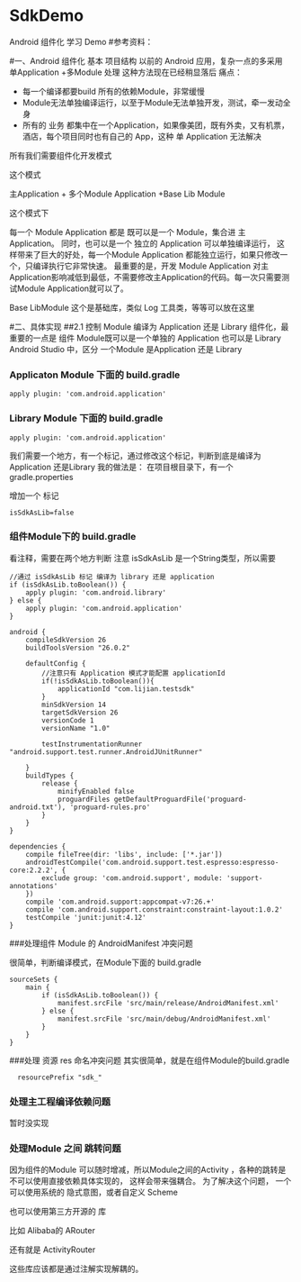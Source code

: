 # SdkDemo
Android 组件化 学习 Demo
#参考资料：

#一、Android 组件化 基本 项目结构
以前的 Android 应用，复杂一点的多采用 单Application +多Module 处理
这种方法现在已经稍显落后
痛点：
* 每一个编译都要build 所有的依赖Module，非常缓慢
* Module无法单独编译运行，以至于Module无法单独开发，测试，牵一发动全身
* 所有的 业务 都集中在一个Application，如果像美团，既有外卖，又有机票，酒店，每个项目同时也有自己的 App，这种 单 Application 无法解决

所有我们需要组件化开发模式

这个模式

主Application + 多个Module Application +Base Lib Module

这个模式下

每一个 Module Application 都是 既可以是一个 Module，集合进 主Application。
同时，也可以是一个 独立的 Application 可以单独编译运行，
这样带来了巨大的好处，每一个Module Application 都能独立运行，如果只修改一个，只编译执行它非常快速。
最重要的是，开发 Module Application 对主Application影响减低到最低，不需要修改主Application的代码。每一次只需要测试Module Application就可以了。

Base LibModule 
这个是基础库，类似 Log 工具类，等等可以放在这里


#二、具体实现
##2.1 控制 Module 编译为 Application 还是 Library
组件化，最重要的一点是 组件 Module既可以是一个单独的 Application 也可以是 Library
Android Studio 中，区分 一个Module 是Application 还是 Library 

### Applicaton Module  下面的 build.gradle
```
apply plugin: 'com.android.application'
```
### Library Module  下面的 build.gradle
```
apply plugin: 'com.android.application'
```

我们需要一个地方，有一个标记，通过修改这个标记，判断到底是编译为 Application 还是Library
我的做法是：
在项目根目录下，有一个 gradle.properties 

增加一个 标记
```
isSdkAsLib=false
```

### 组件Module下的 build.gradle
看注释，需要在两个地方判断 注意 isSdkAsLib 是一个String类型，所以需要
```
//通过 isSdkAsLib 标记 编译为 library 还是 application
if (isSdkAsLib.toBoolean()) {
    apply plugin: 'com.android.library'
} else {
    apply plugin: 'com.android.application'
}

android {
    compileSdkVersion 26
    buildToolsVersion "26.0.2"

    defaultConfig {
        //注意只有 Application 模式才能配置 applicationId
        if(!isSdkAsLib.toBoolean()){
            applicationId "com.lijian.testsdk"
        }
        minSdkVersion 14
        targetSdkVersion 26
        versionCode 1
        versionName "1.0"

        testInstrumentationRunner "android.support.test.runner.AndroidJUnitRunner"

    }
    buildTypes {
        release {
            minifyEnabled false
            proguardFiles getDefaultProguardFile('proguard-android.txt'), 'proguard-rules.pro'
        }
    }
}

dependencies {
    compile fileTree(dir: 'libs', include: ['*.jar'])
    androidTestCompile('com.android.support.test.espresso:espresso-core:2.2.2', {
        exclude group: 'com.android.support', module: 'support-annotations'
    })
    compile 'com.android.support:appcompat-v7:26.+'
    compile 'com.android.support.constraint:constraint-layout:1.0.2'
    testCompile 'junit:junit:4.12'
}

```

###处理组件 Module 的 AndroidManifest 冲突问题

很简单，判断编译模式，在Module下面的 build.gradle 
```
sourceSets {
    main {
        if (isSdkAsLib.toBoolean()) {
            manifest.srcFile 'src/main/release/AndroidManifest.xml'
        } else {
            manifest.srcFile 'src/main/debug/AndroidManifest.xml'
        }
    }
}
```
###处理 资源 res 命名冲突问题
其实很简单，就是在组件Module的build.gradle 

```
  resourcePrefix "sdk_"
```
### 处理主工程编译依赖问题
暂时没实现

### 处理Module 之间 跳转问题
因为组件的Module 可以随时增减，所以Module之间的Activity ，各种的跳转是不可以使用直接依赖具体实现的，
这样会带来强耦合。
为了解决这个问题，
一个可以使用系统的
隐式意图，或者自定义 Scheme

也可以使用第三方开源的 库

比如 Alibaba的  ARouter

还有就是 ActivityRouter

这些库应该都是通过注解实现解耦的。





 
